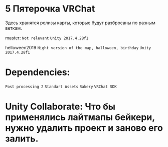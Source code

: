 # 5 Пятерочка VRChat

Здесь хранятся релизы карты, которые будут разбросаны по разным веткам.

master:
``
Not relevant
``
``
Unity 2017.4.28f1
``

helloween2019
``
Night version of the map, halloween, birthday
``
``
Unity 2017.4.28f1
``

# Dependencies:
``
Post processing 2
``
``
Standart Assets
``
``
Bakery
``
``
VRChat SDK
``

# Unity Collaborate: Что бы применялись лайтмапы бейкери, нужно удалить проект и заново его залить.
